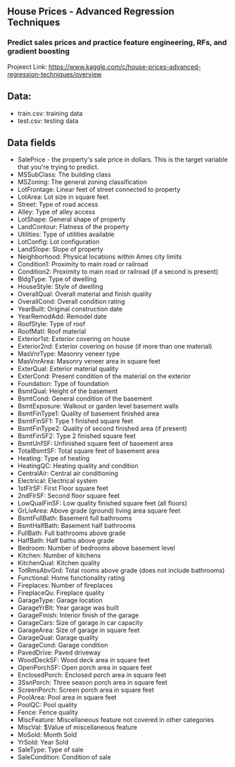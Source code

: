 ## House Prices - Advanced Regression Techniques
### Predict sales prices and practice feature engineering, RFs, and gradient boosting

Projeect Link: https://www.kaggle.com/c/house-prices-advanced-regression-techniques/overview

## Data:
  - train.csv: training data
  - test.csv: testing data

## Data fields
  - SalePrice - the property's sale price in dollars. This is the target variable that you're trying to predict.
  - MSSubClass: The building class
  - MSZoning: The general zoning classification
  - LotFrontage: Linear feet of street connected to property
  - LotArea: Lot size in square feet
  - Street: Type of road access
  - Alley: Type of alley access
  - LotShape: General shape of property
  - LandContour: Flatness of the property
  - Utilities: Type of utilities available
  - LotConfig: Lot configuration
  - LandSlope: Slope of property
  - Neighborhood: Physical locations within Ames city limits
  - Condition1: Proximity to main road or railroad
  - Condition2: Proximity to main road or railroad (if a second is present)
  - BldgType: Type of dwelling
  - HouseStyle: Style of dwelling
  - OverallQual: Overall material and finish quality
  - OverallCond: Overall condition rating
  - YearBuilt: Original construction date
  - YearRemodAdd: Remodel date
  - RoofStyle: Type of roof
  - RoofMatl: Roof material
  - Exterior1st: Exterior covering on house
  - Exterior2nd: Exterior covering on house (if more than one material)
  - MasVnrType: Masonry veneer type
  - MasVnrArea: Masonry veneer area in square feet
  - ExterQual: Exterior material quality
  - ExterCond: Present condition of the material on the exterior
  - Foundation: Type of foundation
  - BsmtQual: Height of the basement
  - BsmtCond: General condition of the basement
  - BsmtExposure: Walkout or garden level basement walls
  - BsmtFinType1: Quality of basement finished area
  - BsmtFinSF1: Type 1 finished square feet
  - BsmtFinType2: Quality of second finished area (if present)
  - BsmtFinSF2: Type 2 finished square feet
  - BsmtUnfSF: Unfinished square feet of basement area
  - TotalBsmtSF: Total square feet of basement area
  - Heating: Type of heating
  - HeatingQC: Heating quality and condition
  - CentralAir: Central air conditioning
  - Electrical: Electrical system
  - 1stFlrSF: First Floor square feet
  - 2ndFlrSF: Second floor square feet
  - LowQualFinSF: Low quality finished square feet (all floors)
  - GrLivArea: Above grade (ground) living area square feet
  - BsmtFullBath: Basement full bathrooms
  - BsmtHalfBath: Basement half bathrooms
  - FullBath: Full bathrooms above grade
  - HalfBath: Half baths above grade
  - Bedroom: Number of bedrooms above basement level
  - Kitchen: Number of kitchens
  - KitchenQual: Kitchen quality
  - TotRmsAbvGrd: Total rooms above grade (does not include bathrooms)
  - Functional: Home functionality rating
  - Fireplaces: Number of fireplaces
  - FireplaceQu: Fireplace quality
  - GarageType: Garage location
  - GarageYrBlt: Year garage was built
  - GarageFinish: Interior finish of the garage
  - GarageCars: Size of garage in car capacity
  - GarageArea: Size of garage in square feet
  - GarageQual: Garage quality
  - GarageCond: Garage condition
  - PavedDrive: Paved driveway
  - WoodDeckSF: Wood deck area in square feet
  - OpenPorchSF: Open porch area in square feet
  - EnclosedPorch: Enclosed porch area in square feet
  - 3SsnPorch: Three season porch area in square feet
  - ScreenPorch: Screen porch area in square feet
  - PoolArea: Pool area in square feet
  - PoolQC: Pool quality
  - Fence: Fence quality
  - MiscFeature: Miscellaneous feature not covered in other categories
  - MiscVal: $Value of miscellaneous feature
  - MoSold: Month Sold
  - YrSold: Year Sold
  - SaleType: Type of sale
  - SaleCondition: Condition of sale
